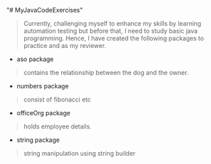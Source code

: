 "# MyJavaCodeExercises" 
>   Currently, challenging myself to enhance my skills by learning automation testing but before that, I need to study basic java programming. Hence, I have created the following packages to practice and as my reviewer.
- aso package
>   contains the relationship between the dog and the owner.
- numbers package
>   consist of fibonacci etc
- officeOrg package
>   holds employee details.
- string package
>   string manipulation using string builder
